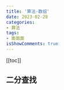 ```yaml
---
title: '算法-数组'
date: 2023-02-28
categories:
- 算法
tags:
- 面面面
isShowComments: true
---
```

[[toc]]

## 二分查找
